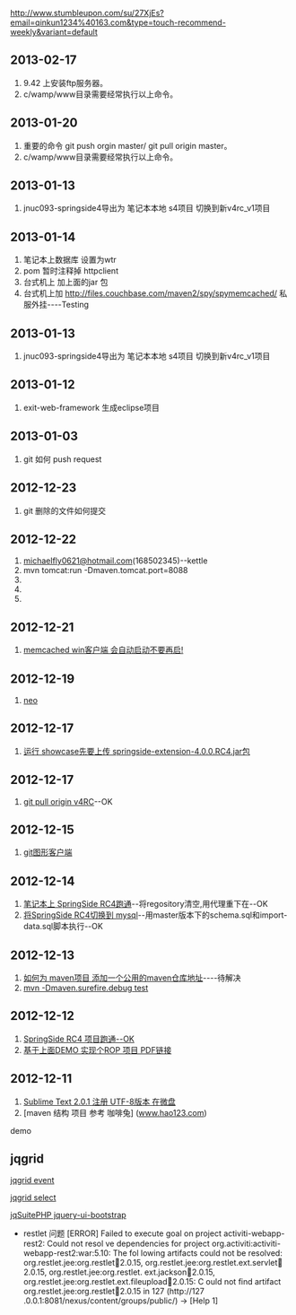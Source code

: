 http://www.stumbleupon.com/su/27XjEs?email=qinkun1234%40163.com&type=touch-recommend-weekly&variant=default

## 2013-02-17
1. 9.42 上安装ftp服务器。
2. c/wamp/www目录需要经常执行以上命令。

## 2013-01-20
1. 重要的命令 git push orgin master/ git pull origin master。
2. c/wamp/www目录需要经常执行以上命令。

## 2013-01-13
1. jnuc093-springside4导出为 笔记本本地 s4项目 切换到新v4rc_v1项目

## 2013-01-14
1. 笔记本上数据库 设置为wtr
2. pom 暂时注释掉 httpclient
3. 台式机上 加上面的jar 包
4. 台式机上加 http://files.couchbase.com/maven2/spy/spymemcached/ 私服外挂----Testing

## 2013-01-13
1. jnuc093-springside4导出为 笔记本本地 s4项目 切换到新v4rc_v1项目

## 2013-01-12
1. exit-web-framework 生成eclipse项目

## 2013-01-03
1. git 如何 push request

## 2012-12-23
1. git 删除的文件如何提交

## 2012-12-22
1. michaelfly0621@hotmail.com(168502345)--kettle
2. mvn tomcat:run -Dmaven.tomcat.port=8088
3. 
4. 
5. 



## 2012-12-21
1. [memcached win客户端 会自动启动不要再启!](http://neo.com/)

## 2012-12-19
1. [neo](http://neo.com/)

## 2012-12-17
1. [运行 showcase先要上传 springside-extension-4.0.0.RC4.jar包](blog/activiti.md)

## 2012-12-17
1. [git pull origin v4RC](http://stackoverflow.com/questions/4235964/what-can-i-do-when-git-push-fails-with-local-out-of-date)--OK

## 2012-12-15
1. [git图形客户端](blog/activiti.md)

## 2012-12-14
1. [笔记本上 SpringSide RC4跑通](blog/activiti.md)--将regository清空,用代理重下在--OK
2. [将SpringSide RC4切换到 mysql](https://github.com/springside/springside4/blob/master/examples/quickstart/src/main/resources/sql/mysql/schema.sql)--用master版本下的schema.sql和import-data.sql脚本执行--OK

## 2012-12-13
1. [如何为 maven项目 添加一个公用的maven仓库地址](blog/activiti.md)----待解决
2. [mvn -Dmaven.surefire.debug test](http://maven.apache.org/plugins/maven-surefire-plugin/examples/debugging.html)


## 2012-12-12
1. [SpringSide RC4 项目跑通--OK](blog/activiti.md)
2. [基于上面DEMO 实现个ROP 项目 PDF链接](http://www.iteye.com/topic/1125834)

## 2012-12-11
1. [Sublime Text 2.0.1 注册 UTF-8版本 在微盘](www.hao123.com)                
2. [maven 结构 项目  参考 咖啡兔]             (www.hao123.com)                

demo

## jqgrid
[jqgrid event](http://www.trirand.com/jqgridwiki/doku.php?id=wiki:events)

[jqgrid select](http://www.trirand.com/blog/phpjqgrid/examples/selection/selectedrow_client/default.php)


[jqSuitePHP jquery-ui-bootstrap](http://127.0.0.1/demo/project/jqSuitePHP_4_4_2_0/)



* restlet 问题
[ERROR] Failed to execute goal on project activiti-webapp-rest2: Could not resol
ve dependencies for project org.activiti:activiti-webapp-rest2:war:5.10: The fol
lowing artifacts could not be resolved: org.restlet.jee:org.restlet:jar:2.0.15,
org.restlet.jee:org.restlet.ext.servlet:jar:2.0.15, org.restlet.jee:org.restlet.
ext.jackson:jar:2.0.15, org.restlet.jee:org.restlet.ext.fileupload:jar:2.0.15: C
ould not find artifact org.restlet.jee:org.restlet:jar:2.0.15 in 127 (http://127
.0.0.1:8081/nexus/content/groups/public/) -> [Help 1]



